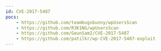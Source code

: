 ```yaml
---
id: CVE-2017-5487
pocs:
    - https://github.com/teambugsbunny/wpUsersScan
    - https://github.com/R3K1NG/wpUsersScan
    - https://github.com/GeunSam2/CVE-2017-5487
    - https://github.com/patilkr/wp-CVE-2017-5487-exploit
---
```

